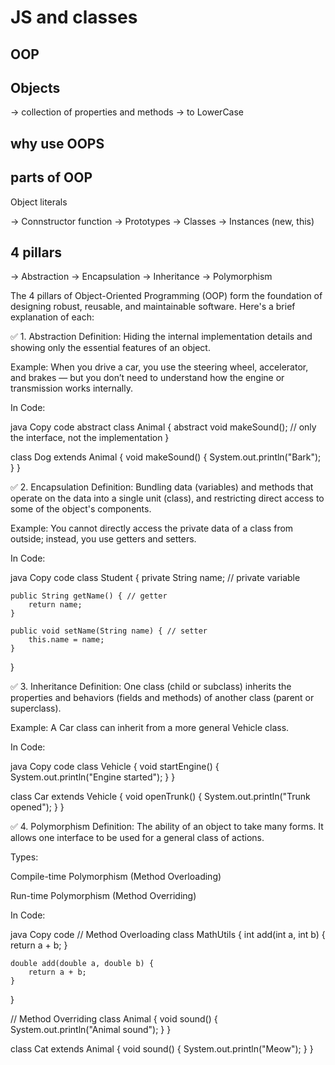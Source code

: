 # JS and classes

## OOP

## Objects
-> collection of properties and methods
-> to LowerCase

## why use OOPS

## parts of OOP

Object literals

-> Connstructor function
-> Prototypes
-> Classes
-> Instances (new, this)

## 4 pillars

-> Abstraction
-> Encapsulation
-> Inheritance
-> Polymorphism


The 4 pillars of Object-Oriented Programming (OOP) form the foundation of designing robust, reusable, and maintainable software. Here's a brief explanation of each:

✅ 1. Abstraction
Definition: Hiding the internal implementation details and showing only the essential features of an object.

Example:
When you drive a car, you use the steering wheel, accelerator, and brakes — but you don’t need to understand how the engine or transmission works internally.

In Code:

java
Copy code
abstract class Animal {
    abstract void makeSound(); // only the interface, not the implementation
}

class Dog extends Animal {
    void makeSound() {
        System.out.println("Bark");
    }
}


✅ 2. Encapsulation
Definition: Bundling data (variables) and methods that operate on the data into a single unit (class), and restricting direct access to some of the object's components.

Example:
You cannot directly access the private data of a class from outside; instead, you use getters and setters.

In Code:

java
Copy code
class Student {
    private String name; // private variable

    public String getName() { // getter
        return name;
    }

    public void setName(String name) { // setter
        this.name = name;
    }
}


✅ 3. Inheritance
Definition: One class (child or subclass) inherits the properties and behaviors (fields and methods) of another class (parent or superclass).

Example:
A Car class can inherit from a more general Vehicle class.

In Code:

java
Copy code
class Vehicle {
    void startEngine() {
        System.out.println("Engine started");
    }
}

class Car extends Vehicle {
    void openTrunk() {
        System.out.println("Trunk opened");
    }
}


✅ 4. Polymorphism
Definition: The ability of an object to take many forms. It allows one interface to be used for a general class of actions.

Types:

Compile-time Polymorphism (Method Overloading)

Run-time Polymorphism (Method Overriding)

In Code:

java
Copy code
// Method Overloading
class MathUtils {
    int add(int a, int b) {
        return a + b;
    }

    double add(double a, double b) {
        return a + b;
    }
}

// Method Overriding
class Animal {
    void sound() {
        System.out.println("Animal sound");
    }
}

class Cat extends Animal {
    void sound() {
        System.out.println("Meow");
    }
}

